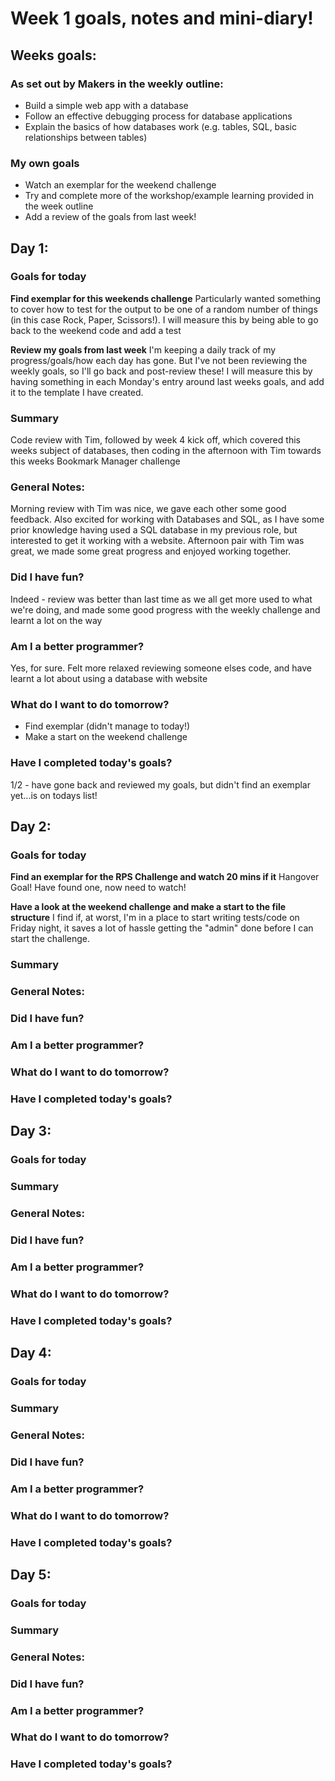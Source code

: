 # Week 1 goals, notes and mini-diary!

## Weeks goals:

### As set out by Makers in the weekly outline:

* Build a simple web app with a database
* Follow an effective debugging process for database applications
* Explain the basics of how databases work (e.g. tables, SQL, basic relationships between tables)

### My own goals

* Watch an exemplar for the weekend challenge
* Try and complete more of the workshop/example learning provided in the week outline
* Add a review of the goals from last week!

## Day 1:

### Goals for today

**Find exemplar for this weekends challenge**
Particularly wanted something to cover how to test for the output to be one of a random number of things (in this case Rock, Paper, Scissors!).  I will measure this by being able to go back to the weekend code and add a test

**Review my goals from last week**
I'm keeping a daily track of my progress/goals/how each day has gone.  But I've not been reviewing the weekly goals, so I'll go back and post-review these!  I will measure this by having something in each Monday's entry around last weeks goals, and add it to the template I have created.

### Summary

Code review with Tim, followed by week 4 kick off, which covered this weeks subject of databases, then coding in the afternoon with Tim towards this weeks Bookmark Manager challenge

### General Notes:

Morning review with Tim was nice, we gave each other some good feedback.  Also excited for working with Databases and SQL, as I have some prior knowledge having used a SQL database in my previous role, but interested to get it working with a website.  Afternoon pair with Tim was great, we made some great progress and enjoyed working together.

### Did I have fun?

Indeed - review was better than last time as we all get more used to what we're doing, and made some good progress with the weekly challenge and learnt a lot on the way

### Am I a better programmer?

Yes, for sure.  Felt more relaxed reviewing someone elses code, and have learnt a lot about using a database with website

### What do I want to do tomorrow?

* Find exemplar (didn't manage to today!)
* Make a start on the weekend challenge

### Have I completed today's goals?

1/2 - have gone back and reviewed my goals, but didn't find an exemplar yet...is on todays list!

## Day 2:

### Goals for today

**Find an exemplar for the RPS Challenge and watch 20 mins if it**
Hangover Goal! Have found one, now need to watch!

**Have a look at the weekend challenge and make a start to the file structure**
I find if, at worst, I'm in a place to start writing tests/code on Friday night, it saves a lot of hassle getting the "admin" done before I can start the challenge.

### Summary



### General Notes:



### Did I have fun?



### Am I a better programmer?



### What do I want to do tomorrow?



### Have I completed today's goals?



## Day 3:

### Goals for today



### Summary



### General Notes:



### Did I have fun?



### Am I a better programmer?



### What do I want to do tomorrow?



### Have I completed today's goals?



## Day 4:

### Goals for today



### Summary



### General Notes:



### Did I have fun?



### Am I a better programmer?



### What do I want to do tomorrow?



### Have I completed today's goals?



## Day 5:

### Goals for today



### Summary



### General Notes:



### Did I have fun?



### Am I a better programmer?



### What do I want to do tomorrow?



### Have I completed today's goals?



